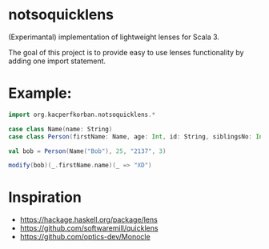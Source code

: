 # notsoquicklens

(Experimantal) implementation of lightweight lenses for Scala 3.

The goal of this project is to provide easy to use lenses functionality by adding one import statement.

# Example:
```scala
import org.kacperfkorban.notsoquicklens.*

case class Name(name: String)
case class Person(firstName: Name, age: Int, id: String, siblingsNo: Int)

val bob = Person(Name("Bob"), 25, "2137", 3)

modify(bob)(_.firstName.name)(_ => "XD")
```

# Inspiration
- https://hackage.haskell.org/package/lens
- https://github.com/softwaremill/quicklens
- https://github.com/optics-dev/Monocle